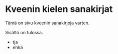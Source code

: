 # Kveenin kielen sanakirjat

Tämä on sivu kveenin sanakirjoja varten.

Sisältö on tulossa.

- tja
- ehkä
  
  
  
  

